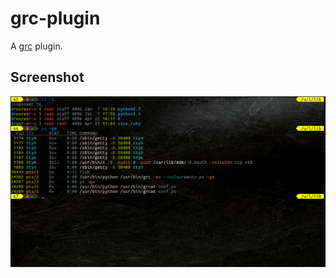 # grc-plugin

A [grc][grc] plugin.

## Screenshot

![screenshot][screenshot]

[grc]: http://kassiopeia.juls.savba.sk/~garabik/software/grc.html
[screenshot]: https://raw.githubusercontent.com/tannhuber/media/master/grc-plugin.png
